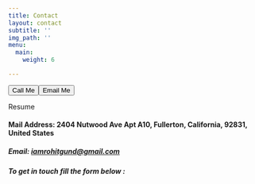 ```yaml
---
title: Contact
layout: contact
subtitle: ''
img_path: ''
menu:
  main:
    weight: 6

---
```

<button onclick="window.location.href='tel:+17148739806'">Call Me</button><button onclick="window.location.href='mailto:iamrohitgund@gmail.com'">Email Me</button>

<a class="btn btn-primary btn-lg" onclick=" window.location.href='tel:+17148739806', '_blank'); return false;" role="button">Resume</a>

#### Mail Address: 2404 Nutwood Ave Apt A10, Fullerton, California, 92831, United States

##### Email: iamrohitgund@gmail.com

##### To get in touch fill the form below :